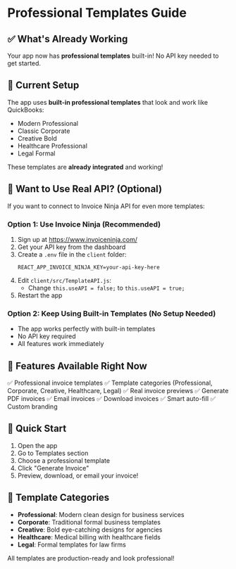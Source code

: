 # Professional Templates Guide

## ✅ What's Already Working

Your app now has **professional templates** built-in! No API key needed to get started.

## 🎯 Current Setup

The app uses **built-in professional templates** that look and work like QuickBooks:
- Modern Professional
- Classic Corporate  
- Creative Bold
- Healthcare Professional
- Legal Formal

These templates are **already integrated** and working!

## 🔑 Want to Use Real API? (Optional)

If you want to connect to Invoice Ninja API for even more templates:

### Option 1: Use Invoice Ninja (Recommended)
1. Sign up at https://www.invoiceninja.com/
2. Get your API key from the dashboard
3. Create a `.env` file in the `client` folder:
   ```
   REACT_APP_INVOICE_NINJA_KEY=your-api-key-here
   ```
4. Edit `client/src/TemplateAPI.js`:
   - Change `this.useAPI = false;` to `this.useAPI = true;`
5. Restart the app

### Option 2: Keep Using Built-in Templates (No Setup Needed)
- The app works perfectly with built-in templates
- No API key required
- All features work immediately

## 🚀 Features Available Right Now

✅ Professional invoice templates
✅ Template categories (Professional, Corporate, Creative, Healthcare, Legal)
✅ Real invoice previews
✅ Generate PDF invoices
✅ Email invoices
✅ Download invoices
✅ Smart auto-fill
✅ Custom branding

## 📝 Quick Start

1. Open the app
2. Go to Templates section
3. Choose a professional template
4. Click "Generate Invoice"
5. Preview, download, or email your invoice!

## 🎨 Template Categories

- **Professional**: Modern clean design for business services
- **Corporate**: Traditional formal business templates
- **Creative**: Bold eye-catching designs for agencies
- **Healthcare**: Medical billing with healthcare fields
- **Legal**: Formal templates for law firms

All templates are production-ready and look professional!
